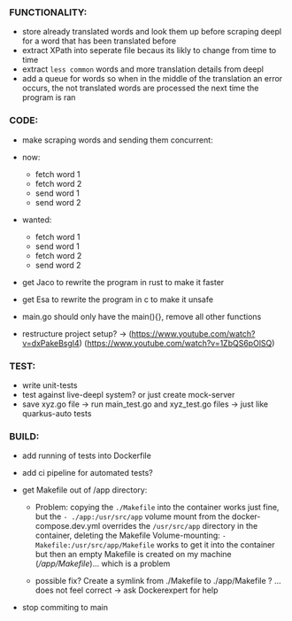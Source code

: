 ### FUNCTIONALITY:
- store already translated words and look them up before scraping deepl for a word that  has been translated before
- extract XPath into seperate file becaus its likly to change from time to time
- extract ```less common``` words and more translation details from deepl
- add a queue for words so when in the middle of the translation an error occurs, the not translated words are processed the next time the program is ran

### CODE:
- make scraping words and sending them concurrent:
- now:
    - fetch word 1
    - fetch word 2
    - send word 1
    - send word 2
- wanted:
    - fetch word 1
    - send word 1
    - fetch word 2
    - send word 2

- get Jaco to rewrite the program in rust to make it faster
- get Esa to rewrite the program in c to make it unsafe

- main.go should only have the main(){}, remove all other functions
- restructure project setup? -> (https://www.youtube.com/watch?v=dxPakeBsgl4) (https://www.youtube.com/watch?v=1ZbQS6pOlSQ)

### TEST:
- write unit-tests
- test against live-deepl system? or just create mock-server
- save xyz.go file -> run main_test.go and xyz_test.go files -> just like quarkus-auto tests 

### BUILD:
- add running of tests into Dockerfile
- add ci pipeline for automated tests?

- get Makefile out of /app directory:
    - Problem: copying the ```./Makefile``` into the container works just fine,
but the ```- ./app:/usr/src/app``` volume mount from the docker-compose.dev.yml overrides
the ```/usr/src/app``` directory in the container, deleting the Makefile
Volume-mounting: ```- Makefile:/usr/src/app/Makefile``` works to get it into the container
but then an empty Makefile is created on my machine (*/app/Makefile*)... which is a problem

    - possible fix? Create a symlink from ./Makefile to ./app/Makefile ? ... does not feel correct -> ask Dockerexpert for help

- stop commiting to main